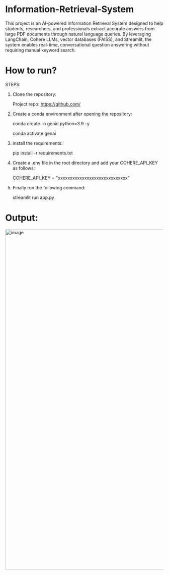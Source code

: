 # Information-Retrieval-System

This project is an AI-powered Information Retrieval System designed to help students, researchers, and professionals extract accurate answers from large PDF documents through natural language queries. By leveraging LangChain, Cohere LLMs, vector databases (FAISS), and Streamlit, the system enables real-time, conversational question answering without requiring manual keyword search.

# How to run?

STEPS:

1) Clone the repository:

   Project repo: https://github.com/
2) Create a conda environment after opening the repository:

   conda create -n genai python=3.9 -y

   conda activate genai
3) install the requirements:

   pip install -r requirements.txt

4) Create a .env file in the root directory and add your COHERE_API_KEY as follows:

   COHERE_API_KEY = "xxxxxxxxxxxxxxxxxxxxxxxxxxxxx"
5) Finally run the following command:

   streamlit run app.py

# Output:
<img width="1920" height="1080" alt="image" src="https://github.com/user-attachments/assets/4a1db5a6-ec36-4d98-9846-3c702390e155" />



